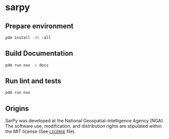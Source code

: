 # sarpy

## Prepare environment
```bash
pdm install -dG :all
```

## Build Documentation
```bash
pdm run nox -s docs
```

## Run lint and tests
```bash
pdm run nox
```

Origins
-------
SarPy was developed at the National Geospatial-Intelligence Agency (NGA). The 
software use, modification, and distribution rights are stipulated within the 
MIT license (See [`LICENSE`](LICENSE) file).
